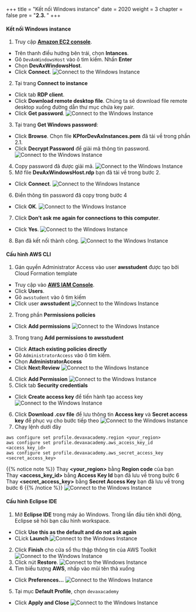 +++
title = "Kết nối Windows instance"
date = 2020
weight = 3
chapter = false
pre = "<b>2.3. </b>"
+++
#### Kết nối Windows instance
1. Truy cập [**Amazon EC2 console**](https://console.aws.amazon.com/ec2/).
* Trên thanh điều hướng bên trái, chọn **Intances**.
* Gõ ```DevAxWindowsHost``` vào ô tìm kiếm. Nhấn **Enter**
* Chọn **DevAxWindowsHost**.
* Click **Connect**.
![Connect to the Windows Instance](/images/2-prepare/2.3-connectvirtualmachine/connectvirtualmachine-001.png?featherlight=false&width=90pc)
2. Tại trang **Connect to instance**
* Click tab **RDP client**.
* Click **Download remote desktop file**. Chúng ta sẽ download file remote desktop xuống đường dẫn thư mục chứa key pair.
* Click **Get password**.
![Connect to the Windows Instance](/images/2-prepare/2.3-connectvirtualmachine/connectvirtualmachine-002.png?featherlight=false&width=90pc)
3. Tại trang **Get Windows password**:
* Click **Browse**. Chọn file **KPforDevAxInstances.pem** đã tải về trong phần 2.1.
* Click **Decrypt Password** để giải mã thông tin password. 
![Connect to the Windows Instance](/images/2-prepare/2.3-connectvirtualmachine/connectvirtualmachine-003.png?featherlight=false&width=90pc)
4. Copy password đã được giải mã.
![Connect to the Windows Instance](/images/2-prepare/2.3-connectvirtualmachine/connectvirtualmachine-004.png?featherlight=false&width=90pc)
5. Mở file **DevAxWindowsHost.rdp** bạn đã tải về trong bước 2.
* Click **Connect**.
![Connect to the Windows Instance](/images/2-prepare/2.3-connectvirtualmachine/connectvirtualmachine-005.png?featherlight=false&width=30pc)
6. Điền thông tin password đã copy trong bước 4
* Click **OK**.
![Connect to the Windows Instance](/images/2-prepare/2.3-connectvirtualmachine/connectvirtualmachine-006.png?featherlight=false&width=30pc)
7. Click **Don’t ask me again for connections to this computer**.
* Click **Yes**.
![Connect to the Windows Instance](/images/2-prepare/2.3-connectvirtualmachine/connectvirtualmachine-007.png?featherlight=false&width=20pc)
8. Bạn đã kết nối thành công. 
![Connect to the Windows Instance](/images/2-prepare/2.3-connectvirtualmachine/connectvirtualmachine-008.png?featherlight=false&width=90pc)

#### Cấu hình AWS CLI
1. Gán quyền Administrator Access vào user **awsstudent** được tạo bởi Cloud Formation template
* Truy cập vào [**AWS IAM Console**](https://console.aws.amazon.com/iamv2/).
* Click **Users**.
* Gõ ```awsstudent``` vào ô tìm kiếm
* Click user **awsstudent**
![Connect to the Windows Instance](/images/2-prepare/2.3-connectvirtualmachine/connectvirtualmachine-009.png?featherlight=false&width=90pc)
2. Trong phần **Permissions policies**
* Click **Add permissions**
![Connect to the Windows Instance](/images/2-prepare/2.3-connectvirtualmachine/connectvirtualmachine-010.png?featherlight=false&width=90pc)
3. Trong trang **Add permissions to awsstudent**
* Click **Attach existing policies directly**
* Gõ ```AdministratorAccess``` vào ô tìm kiếm.
* Chọn **AdministratorAccess**
* Click **Next:Review**
![Connect to the Windows Instance](/images/2-prepare/2.3-connectvirtualmachine/connectvirtualmachine-011.png?featherlight=false&width=90pc)
4. Click **Add Permission**
![Connect to the Windows Instance](/images/2-prepare/2.3-connectvirtualmachine/connectvirtualmachine-012.png?featherlight=false&width=90pc)
5. Click tab **Security credentials**
* Click **Create access key** để tiến hành tạo access key
![Connect to the Windows Instance](/images/2-prepare/2.3-connectvirtualmachine/connectvirtualmachine-013.png?featherlight=false&width=90pc)
6. Click **Download .csv file** để lưu thông tin **Access key** và **Secret access key** để phục vụ cho bước tiếp theo
![Connect to the Windows Instance](/images/2-prepare/2.3-connectvirtualmachine/connectvirtualmachine-014.png?featherlight=false&width=90pc)
7. Chạy lệnh dưới đây
```
aws configure set profile.devaxacademy.region <your_region>
aws configure set profile.devaxacademy.aws_access_key_id <access_key_id>
aws configure set profile.devaxacademy.aws_secret_access_key <secret_access_key>
```
{{% notice note %}} 
Thay **<your_region>** bằng **Region code** của bạn \
Thay **<access_key_id>** bằng **Access Key Id** bạn đã lưu về trong bước 6\
Thay **<secret_access_key>** bằng **Secret Access Key** bạn đã lưu về trong bước 6
{{% /notice %}}
![Connect to the Windows Instance](/images/2-prepare/2.3-connectvirtualmachine/connectvirtualmachine-015.png?featherlight=false&width=60pc)

#### Cấu hình Eclipse IDE
1. Mở **Eclipse IDE** trong máy ảo Windows. Trong lần đầu tiên khởi động, Eclipse sẽ hỏi bạn cấu hình workspace. 
* Click **Use this as the default and do not ask again**
* CLick **Launch**
![Connect to the Windows Instance](/images/2-prepare/2.3-connectvirtualmachine/connectvirtualmachine-016.png?featherlight=false&width=50pc)
2. Click **Finish** cho cửa sổ thu thập thông tin của AWS Toolkit
![Connect to the Windows Instance](/images/2-prepare/2.3-connectvirtualmachine/connectvirtualmachine-017.png?featherlight=false&width=60pc)
3. Click nút **Restore**. 
![Connect to the Windows Instance](/images/2-prepare/2.3-connectvirtualmachine/connectvirtualmachine-018.png?featherlight=false&width=90pc)
4. Tìm biểu tượng **AWS**, nhấp vào mũi tên thả xuống
* Click **Preferences...**
![Connect to the Windows Instance](/images/2-prepare/2.3-connectvirtualmachine/connectvirtualmachine-019.png?featherlight=false&width=90pc)
5. Tại mục **Default Profile**, chọn ```devaxacademy```
* Click **Apply and Close**
![Connect to the Windows Instance](/images/2-prepare/2.3-connectvirtualmachine/connectvirtualmachine-020.png?featherlight=false&width=90pc)








